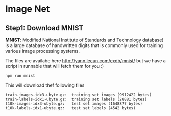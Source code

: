 # Image Net

## Step1: Download MNIST

**MNIST**: Modified National Institute of Standards and Technology database) is a large database of handwritten digits that is commonly used for training various image processing systems.

The files are availabe here http://yann.lecun.com/exdb/mnist/ but we have a script in runnable that will fetch them for you :)

```bash
npm run mnist
```

This will download thef following files

```
train-images-idx3-ubyte.gz:  training set images (9912422 bytes)
train-labels-idx1-ubyte.gz:  training set labels (28881 bytes)
t10k-images-idx3-ubyte.gz:   test set images (1648877 bytes)
t10k-labels-idx1-ubyte.gz:   test set labels (4542 bytes)
```
